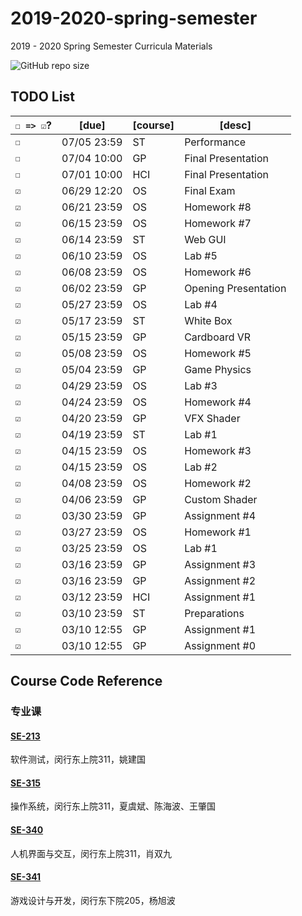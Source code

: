 # 2019-2020-spring-semester
2019 - 2020 Spring Semester Curricula Materials

![GitHub repo size](https://img.shields.io/github/repo-size/yuetsin/2019-2020-spring-semester)

## TODO List

| `☐ => ☑`? | [due]       | [course] | [desc]           |
| ------- | ----------- | -------- | ---------------- |
| `☐`   | 07/05 23:59 | ST | Performance |
| `☐`   | 07/04 10:00 | GP | Final Presentation |
| `☐`   | 07/01 10:00 | HCI | Final Presentation |
| `☑`   | 06/29 12:20 | OS | Final Exam |
| `☑`   | 06/21 23:59 | OS | Homework #8 |
| `☑`   | 06/15 23:59 | OS | Homework #7 |
| `☑`   | 06/14 23:59 | ST | Web GUI |
| `☑`   | 06/10 23:59 | OS | Lab #5 |
| `☑`   | 06/08 23:59 | OS | Homework #6 |
| `☑`   | 06/02 23:59 | GP | Opening Presentation |
| `☑`   | 05/27 23:59 | OS | Lab #4 |
| `☑`   | 05/17 23:59 | ST | White Box |
| `☑`   | 05/15 23:59 | GP | Cardboard VR |
| `☑`   | 05/08 23:59 | OS | Homework #5 |
| `☑`   | 05/04 23:59 | GP | Game Physics |
| `☑`   | 04/29 23:59 | OS | Lab #3 |
| `☑`   | 04/24 23:59 | OS | Homework #4 |
| `☑`   | 04/20 23:59 | GP | VFX Shader |
| `☑`   | 04/19 23:59 | ST | Lab #1 |
| `☑`   | 04/15 23:59 | OS | Homework #3 |
| `☑`   | 04/15 23:59 | OS | Lab #2 |
| `☑`   | 04/08 23:59 | OS | Homework #2 |
| `☑`   | 04/06 23:59 | GP | Custom Shader |
| `☑`   | 03/30 23:59 | GP | Assignment #4 |
| `☑`   | 03/27 23:59 | OS | Homework #1 |
| `☑`   | 03/25 23:59 | OS | Lab #1 |
| `☑`   | 03/16 23:59 | GP | Assignment #3 |
| `☑`   | 03/16 23:59 | GP | Assignment #2 |
| `☑`   | 03/12 23:59 | HCI | Assignment #1 |
| `☑`   | 03/10 23:59 | ST | Preparations |
| `☑`   | 03/10 12:55 | GP | Assignment #1 |
| `☑`   | 03/10 12:55 | GP | Assignment #0 |

## Course Code Reference

### 专业课

#### [SE-213](https://github.com/yuetsin/2019-2020-spring-semester/tree/master/SE-213)

软件测试，闵行东上院311，姚建国

#### [SE-315](https://github.com/yuetsin/2019-2020-spring-semester/tree/master/SE-315)

操作系统，闵行东上院311，夏虞斌、陈海波、王肇国

#### [SE-340](https://github.com/yuetsin/2019-2020-spring-semester/tree/master/SE-340)

人机界面与交互，闵行东上院311，肖双九

#### [SE-341](https://github.com/yuetsin/2019-2020-spring-semester/tree/master/SE-341)

游戏设计与开发，闵行东下院205，杨旭波

